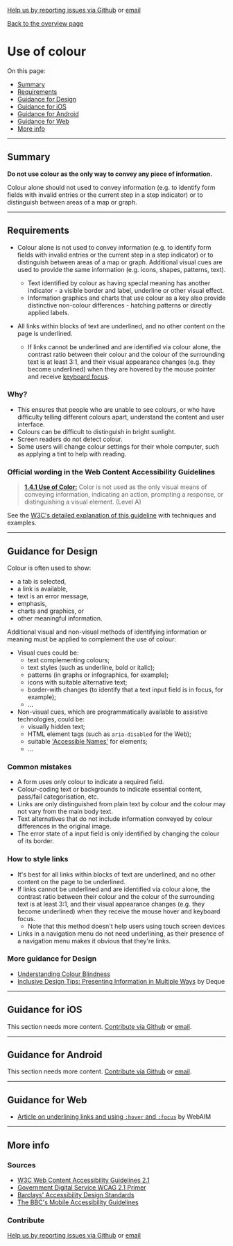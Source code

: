 [Help us by reporting issues via Github](https://github.com/theappbusiness/accessibility-guidelines) or [email](mailto:jeanfrancois@theappbusiness.com)

[Back to the overview page](./../README.md)

# Use of colour

On this page:
* [Summary](#summary)
* [Requirements](#requirements)
* [Guidance for Design](#guidance-for-design)
* [Guidance for iOS](#guidance-for-ios)
* [Guidance for Android](#guidance-for-android)
* [Guidance for Web](#guidance-for-web)
* [More info](#more-info)

---

## Summary

**Do not use colour as the only way to convey any piece of information.**

Colour alone should not used to convey information (e.g. to identify form fields with invalid entries or the current step in a step indicator) or to distinguish between areas of a map or graph.

---

## Requirements

* Colour alone is not used to convey information (e.g. to identify form fields with invalid entries or the current step in a step indicator) or to distinguish between areas of a map or graph. Additional visual cues are used to provide the same information (e.g. icons, shapes, patterns, text).
  * Text identified by colour as having special meaning has another indicator - a visible border and label, underline or other visual effect.
  * Information graphics and charts that use colour as a key also provide distinctive non-colour differences - hatching patterns or directly applied labels.

* All links within blocks of text are underlined, and no other content on the page is underlined.
  * If links cannot be underlined and are identified via colour alone, the contrast ratio between their colour and the colour of the surrounding text is at least 3:1, and their visual appearance changes (e.g. they become underlined) when they are hovered by the mouse pointer and receive [keyboard focus](./definitions.md#keyboard-focus).

### Why?

* This ensures that people who are unable to see colours, or who have difficulty telling different colours apart, understand the content and user interface.
* Colours can be difficult to distinguish in bright sunlight.
* Screen readers do not detect colour.
* Some users will change colour settings for their whole computer, such as applying a tint to help with reading.

### Official wording in the Web Content Accessibility Guidelines

> [**1.4.1 Use of Color:**](https://www.w3.org/TR/UNDERSTANDING-WCAG20/visual-audio-contrast-without-color.html) Color is not used as the only visual means of conveying information, indicating an action, prompting a response, or distinguishing a visual element. (Level A)

See the [W3C's detailed explanation of this guideline](https://www.w3.org/TR/UNDERSTANDING-WCAG20/visual-audio-contrast-without-color.html) with techniques and examples.

---

## Guidance for Design

Colour is often used to show:
* a tab is selected,
* a link is available,
* text is an error message,
* emphasis,
* charts and graphics, or
* other meaningful information.

Additional visual and non-visual methods of identifying information or meaning must be applied to complement the use of colour:
* Visual cues could be:
  * text complementing colours;
  * text styles (such as underline, bold or italic);
  * patterns (in graphs or infographics, for example);
  * icons with suitable alternative text;
  * border-with changes (to identify that a text input field is in focus, for example);
  * ...
* Non-visual cues, which are programmatically available to assistive technologies, could be:
  * visually hidden text;
  * HTML element tags (such as `aria-disabled` for the Web);
  * suitable ['Accessible Names'](./definitions.md#accessible-name) for elements;
  * ...

### Common mistakes

* A form uses only colour to indicate a required field.
* Colour-coding text or backgrounds to indicate essential content, pass/fail categorisation, etc.
* Links are only distinguished from plain text by colour and the colour may not vary from the main body text.
* Text alternatives that do not include information conveyed by colour differences in the original image.
* The error state of a input field is only identified by changing the colour of its border.

### How to style links

* It's best for all links within blocks of text are underlined, and no other content on the page to be underlined.
* If links cannot be underlined and are identified via colour alone, the contrast ratio between their colour and the colour of the surrounding text is at least 3:1, and their visual appearance changes (e.g. they become underlined) when they receive the mouse hover and keyboard focus.
  * Note that this method doesn't help users using touch screen devices
* Links in a navigation menu do not need underlining, as their presence of a navigation menu makes it obvious that they're links.

### More guidance for Design

* [Understanding Colour Blindness](https://webaim.org/articles/visual/colorblind)
* [Inclusive Design Tips: Presenting Information in Multiple Ways](https://www.deque.com/blog/inclusive-design-tips-presenting-information-multiple-ways/) by Deque

---

## Guidance for iOS

This section needs more content. [Contribute via Github](https://github.com/theappbusiness/accessibility-guidelines/) or [email](mailto:kane.cheshire@theappbusiness.com).

---

## Guidance for Android

This section needs more content. [Contribute via Github](https://github.com/theappbusiness/accessibility-guidelines/) or [email](mailto:jeanfrancois@theappbusiness.com).

---

## Guidance for Web

* [Article on underlining links and using `:hover` and `:focus`](https://webaim.org/techniques/hypertext/link_text#underlining) by WebAIM

---

## More info

### Sources

* [W3C Web Content Accessibility Guidelines 2.1](https://www.w3.org/TR/WCAG21/)
* [Government Digital Service WCAG 2.1 Primer](https://alphagov.github.io/wcag-primer/)
* [Barclays' Accessibility Design Standards](https://home.barclays/who-we-are/our-suppliers/our-requirements-of-external-suppliers/)
* [The BBC's Mobile Accessibility Guidelines](https://www.bbc.co.uk/guidelines/futuremedia/accessibility/mobile/summary)

### Contribute

[Help us by reporting issues via Github](https://github.com/theappbusiness/accessibility-guidelines) or [email](mailto:jeanfrancois@theappbusiness.com)